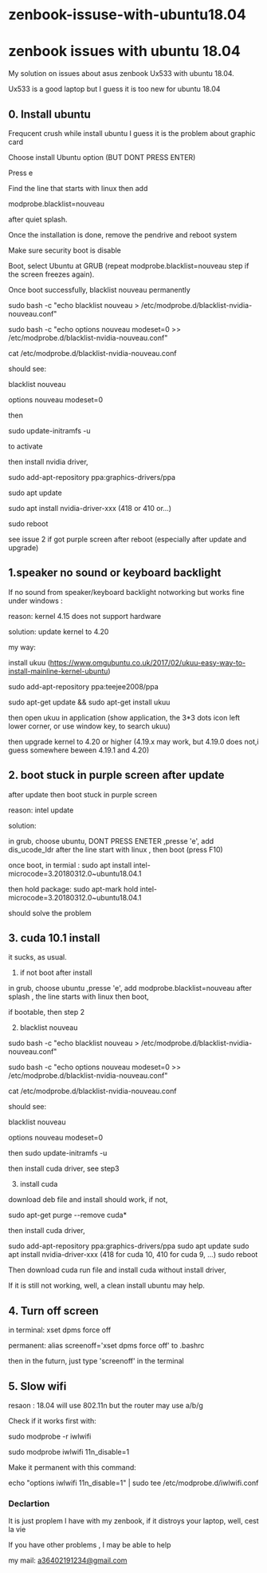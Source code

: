 # zenbook-issuse-with-ubuntu18.04
# zenbook issues with ubuntu 18.04

My solution on issues about asus zenbook Ux533 with ubuntu 18.04.

Ux533 is a good laptop but I guess it is too new for ubuntu 18.04

## 0. Install ubuntu 
Frequcent crush while install ubuntu
I guess it is the problem about graphic card

Choose install Ubuntu option (BUT DONT PRESS ENTER)

Press e

Find the line that starts with linux then add 

modprobe.blacklist=nouveau

after quiet splash.

Once the installation is done, remove the pendrive and reboot system

Make sure security boot is disable

Boot, select Ubuntu at GRUB (repeat modprobe.blacklist=nouveau step if the screen freezes again).

Once boot successfully, blacklist nouveau permanently

sudo bash -c "echo blacklist nouveau > /etc/modprobe.d/blacklist-nvidia-nouveau.conf"

sudo bash -c "echo options nouveau modeset=0 >> /etc/modprobe.d/blacklist-nvidia-nouveau.conf"

cat /etc/modprobe.d/blacklist-nvidia-nouveau.conf

should see:

blacklist nouveau

options nouveau modeset=0

then 

sudo update-initramfs -u

to activate

then install nvidia driver, 

sudo add-apt-repository ppa:graphics-drivers/ppa

sudo apt update

sudo apt install nvidia-driver-xxx (418 or 410 or...)

sudo reboot

see issue 2 if got purple screen after reboot (especially after update and upgrade)

## 1.speaker no sound or keyboard backlight

If no sound from speaker/keyboard backlight notworking but works fine under windows :

reason: kernel 4.15 does not support hardware

solution: update kernel to 4.20

my way:

install ukuu (https://www.omgubuntu.co.uk/2017/02/ukuu-easy-way-to-install-mainline-kernel-ubuntu)

sudo add-apt-repository ppa:teejee2008/ppa

sudo apt-get update && sudo apt-get install ukuu

then open ukuu in application (show application, the 3*3 dots icon left lower corner, or use window key, to search ukuu)

then upgrade kernel to 4.20 or higher (4.19.x may work, but 4.19.0 does not,i guess somewhere beween 4.19.1 and 4.20) 


## 2. boot stuck in purple screen after update

after update then boot stuck in purple screen

reason: intel update

solution: 

in grub, choose ubuntu, DONT PRESS ENETER ,presse 'e', add   dis_ucode_ldr  after the line start with linux , then boot (press F10)

once boot, in termial : sudo apt install intel-microcode=3.20180312.0~ubuntu18.04.1 

then hold package:  sudo apt-mark hold intel-microcode=3.20180312.0~ubuntu18.04.1

should solve the problem

## 3. cuda 10.1 install 

it sucks, as usual.

1. if not boot after install 

in grub, choose ubuntu ,presse 'e', add  modprobe.blacklist=nouveau  after splash , the line starts with linux then boot,

if bootable, then step 2

2. blacklist nouveau

sudo bash -c "echo blacklist nouveau > /etc/modprobe.d/blacklist-nvidia-nouveau.conf"

sudo bash -c "echo options nouveau modeset=0 >> /etc/modprobe.d/blacklist-nvidia-nouveau.conf"

cat /etc/modprobe.d/blacklist-nvidia-nouveau.conf

should see:

blacklist nouveau

options nouveau modeset=0

then sudo update-initramfs -u

then install cuda driver, see step3

3. install cuda 

download deb file and install should work, if not, 

sudo apt-get purge --remove cuda*

then install cuda driver, 

sudo add-apt-repository ppa:graphics-drivers/ppa
sudo apt update
sudo apt install nvidia-driver-xxx (418 for cuda 10, 410 for cuda 9, ...)
sudo reboot

Then download cuda run file and install cuda without install driver,

If it is still not working, well, a clean install ubuntu may help.

## 4. Turn off screen 

in terminal: xset dpms force off

permanent: alias screenoff='xset dpms force off' to .bashrc

then in the futurn, just type 'screenoff' in the terminal 

## 5. Slow wifi
resaon : 18.04 will use 802.11n but the router may use a/b/g

Check if it works first with:

sudo modprobe -r iwlwifi

sudo modprobe iwlwifi 11n_disable=1

Make it permanent with this command:

echo "options iwlwifi 11n_disable=1" | sudo tee /etc/modprobe.d/iwlwifi.conf

### Declartion

It is just proplem I have with my zenbook, if it distroys your laptop, well, cest la vie

If you have other problems , I may be able to help

my mail: a36402191234@gmail.com



